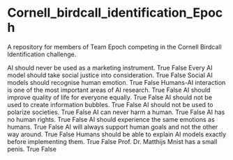 # Cornell_birdcall_identification_Epoch
A repository for members of Team Epoch competing in the Cornell Birdcall Identification challenge.


AI should never be used as a marketing instrument.
True
False
Every AI model should take social justice into consideration.
True
False
Social AI models should recognise human emotion.
True
False
Humans-AI interaction is one of the most important areas of AI research.
True
False
AI should improve quality of life for everyone equally.
True
False
AI should not be used to create information bubbles.
True
False
AI should not be used to polarize societies.
True
False
AI can never harm a human.
True
False
AI has no human rights.
True
False
AI should experience the same emotions as humans.
True
False
AI will always support human goals and not the other way around.
True
False
Humans should be able to explain AI models exactly before implementing them.
True
False
Prof. Dr. Matthijs Mnist has a small penis.
True
False
